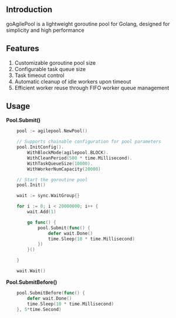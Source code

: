 ## Introduction
goAgilePool is a lightweight goroutine pool for Golang, designed for simplicity and high performance
## Features
1. Customizable goroutine pool size
2. Configurable task queue size
3. Task timeout control
4. Automatic cleanup of idle workers upon timeout
5. Efficient worker reuse through FIFO worker queue management
## Usage
**Pool.Submit()**
```go
    pool := agilepool.NewPool()

    // Supports chainable configuration for pool parameters  
	pool.InitConfig().             
		WithBlockMode(agilepool.BLOCK).
		WithCleanPeriod(500 * time.Millisecond).
		WithTaskQueueSize(10000).
		WithWorkerNumCapacity(20000)

    // Start the goroutine pool  
	pool.Init()                  

	wait := sync.WaitGroup{}

	for i := 0; i < 20000000; i++ {
		wait.Add(1)

		go func() {
			pool.Submit(func() {
				defer wait.Done()
				time.Sleep(10 * time.Millisecond)
			})
		}()

	}

	wait.Wait()
```

**Pool.SubmitBefore()**    
```go
	pool.SubmitBefore(func() {
		defer wait.Done()
		time.Sleep(10 * time.Millisecond)
	}, 5*time.Second)

```